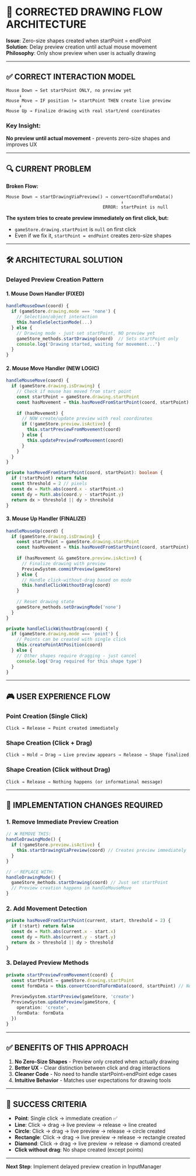 # 🎯 **CORRECTED DRAWING FLOW ARCHITECTURE**

**Issue**: Zero-size shapes created when startPoint = endPoint  
**Solution**: Delay preview creation until actual mouse movement  
**Philosophy**: Only show preview when user is actually drawing

---

## ✅ **CORRECT INTERACTION MODEL**

```
Mouse Down → Set startPoint ONLY, no preview yet
     ↓
Mouse Move → IF position != startPoint THEN create live preview
     ↓  
Mouse Up → Finalize drawing with real start/end coordinates
```

### **Key Insight**: 
**No preview until actual movement** - prevents zero-size shapes and improves UX

---

## 🔍 **CURRENT PROBLEM**

**Broken Flow:**
```
Mouse Down → startDrawingViaPreview() → convertCoordToFormData() 
                                            ↓
                                     ERROR: startPoint is null
```

**The system tries to create preview immediately on first click, but:**
- `gameStore.drawing.startPoint` is `null` on first click
- Even if we fix it, `startPoint = endPoint` creates zero-size shapes

---

## 🛠️ **ARCHITECTURAL SOLUTION**

### **Delayed Preview Creation Pattern**

#### **1. Mouse Down Handler (FIXED)**
```typescript
handleMouseDown(coord) {
  if (gameStore.drawing.mode === 'none') {
    // Selection/object interaction
    this.handleSelectionMode(...)
  } else {
    // Drawing mode - just set startPoint, NO preview yet
    gameStore_methods.startDrawing(coord)  // Sets startPoint only
    console.log('Drawing started, waiting for movement...')
  }
}
```

#### **2. Mouse Move Handler (NEW LOGIC)**  
```typescript
handleMouseMove(coord) {
  if (gameStore.drawing.isDrawing) {
    // Check if mouse has moved from start point
    const startPoint = gameStore.drawing.startPoint
    const hasMovement = this.hasMovedFromStartPoint(coord, startPoint)
    
    if (hasMovement) {
      // NOW create/update preview with real coordinates
      if (!gameStore.preview.isActive) {
        this.startPreviewFromMovement(coord)
      } else {
        this.updatePreviewFromMovement(coord)
      }
    }
  }
}

private hasMovedFromStartPoint(coord, startPoint): boolean {
  if (!startPoint) return false
  const threshold = 2 // pixels
  const dx = Math.abs(coord.x - startPoint.x)
  const dy = Math.abs(coord.y - startPoint.y)
  return dx > threshold || dy > threshold
}
```

#### **3. Mouse Up Handler (FINALIZE)**
```typescript
handleMouseUp(coord) {
  if (gameStore.drawing.isDrawing) {
    const startPoint = gameStore.drawing.startPoint
    const hasMovement = this.hasMovedFromStartPoint(coord, startPoint)
    
    if (hasMovement && gameStore.preview.isActive) {
      // Finalize drawing with preview
      PreviewSystem.commitPreview(gameStore)
    } else {
      // Handle click-without-drag based on mode
      this.handleClickWithoutDrag(coord)
    }
    
    // Reset drawing state
    gameStore_methods.setDrawingMode('none')
  }
}

private handleClickWithoutDrag(coord) {
  if (gameStore.drawing.mode === 'point') {
    // Points can be created with single click
    this.createPointAtPosition(coord)
  } else {
    // Other shapes require dragging - just cancel
    console.log('Drag required for this shape type')
  }
}
```

---

## 🎮 **USER EXPERIENCE FLOW**

### **Point Creation (Single Click)**
```
Click → Release → Point created immediately
```

### **Shape Creation (Click + Drag)**
```
Click → Hold → Drag → Live preview appears → Release → Shape finalized
```

### **Shape Creation (Click without Drag)**
```
Click → Release → Nothing happens (or informational message)
```

---

## 🔧 **IMPLEMENTATION CHANGES REQUIRED**

### **1. Remove Immediate Preview Creation**
```typescript
// ❌ REMOVE THIS:
handleDrawingMode() {
  if (!gameStore.preview.isActive) {
    this.startDrawingViaPreview(coord) // Creates preview immediately
  }
}

// ✅ REPLACE WITH:
handleDrawingMode() {
  gameStore_methods.startDrawing(coord) // Just set startPoint
  // Preview creation happens in handleMouseMove
}
```

### **2. Add Movement Detection**
```typescript
private hasMovedFromStartPoint(current, start, threshold = 2) {
  if (!start) return false
  const dx = Math.abs(current.x - start.x)
  const dy = Math.abs(current.y - start.y)
  return dx > threshold || dy > threshold
}
```

### **3. Delayed Preview Methods**
```typescript
private startPreviewFromMovement(coord) {
  const startPoint = gameStore.drawing.startPoint
  const formData = this.convertCoordToFormData(coord, startPoint) // Now has both points
  
  PreviewSystem.startPreview(gameStore, 'create')
  PreviewSystem.updatePreview(gameStore, { 
    operation: 'create', 
    formData: formData 
  })
}
```

---

## ✅ **BENEFITS OF THIS APPROACH**

1. **No Zero-Size Shapes** - Preview only created when actually drawing
2. **Better UX** - Clear distinction between click and drag interactions  
3. **Cleaner Code** - No need to handle startPoint=endPoint edge cases
4. **Intuitive Behavior** - Matches user expectations for drawing tools

---

## 🎯 **SUCCESS CRITERIA**

- **Point**: Single click → immediate creation ✅  
- **Line**: Click → drag → live preview → release → line created
- **Circle**: Click → drag → live preview → release → circle created
- **Rectangle**: Click → drag → live preview → release → rectangle created  
- **Diamond**: Click → drag → live preview → release → diamond created
- **Click without drag**: No shape created (except points)

---

**Next Step**: Implement delayed preview creation in InputManager